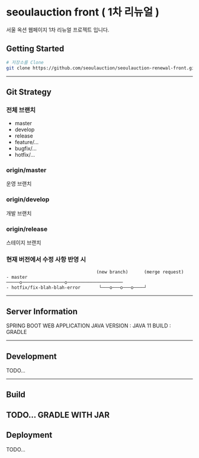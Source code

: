 # seoulauction front ( 1차 리뉴얼 )
서울 옥션 웹페이지 1차 리뉴얼 프로젝트 입니다.

## Getting Started
```bash
# 저장소를 Clone
git clone https://github.com/seoulauction/seoulauction-renewal-front.git
```

---

## Git Strategy

### 전체 브랜치
- master
- develop
- release
- feature/...
- bugfix/...
- hotfix/...

### origin/master
운영 브랜치

### origin/develop
개발 브랜치

### origin/release
스테이지 브랜치

### 현재 버전에서 수정 사항 반영 시

```
                                  (new branch)      (merge request)   
- master                      ─────o────────────────o─────────────────────
- hotfix/fix-blah-blah-error  	   └───o───o───o────┘
```

---

## Server Information

SPRING BOOT WEB APPLICATION
JAVA VERSION : JAVA 11
BUILD : GRADLE

---

## Development
TODO...

---

## Build
TODO...
GRADLE WITH JAR
---

## Deployment
TODO...
